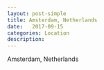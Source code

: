 ```yaml
---
layout: post-simple
title: Amsterdam, Netherlands
date:   2017-09-15
categories: Location
description: 
---
```


Amsterdam, Netherlands